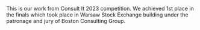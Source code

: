 This is our work from Consult It 2023 competition. We achieved 1st place in the finals which took place in Warsaw Stock Exchange building under the patronage and jury of Boston Consulting Group. 
